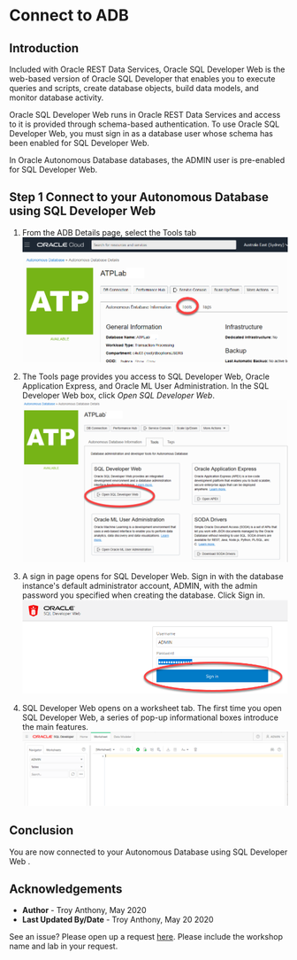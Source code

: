 # Connect to ADB
## Introduction
Included with Oracle REST Data Services, Oracle SQL Developer Web is the web-based version of Oracle SQL Developer that enables you to execute queries and scripts, create database objects, build data models, and monitor database activity.

Oracle SQL Developer Web runs in Oracle REST Data Services and access to it is provided through schema-based authentication. To use Oracle SQL Developer Web, you must sign in as a database user whose schema has been enabled for SQL Developer Web.

In Oracle Autonomous Database databases, the ADMIN user is pre-enabled for SQL Developer Web.

## Step 1 Connect to your Autonomous Database using SQL Developer Web

1. From the ADB Details page, select the Tools tab
![](./images/ADB-details-1.png)

2. The Tools page provides you access to SQL Developer Web, Oracle Application Express, and Oracle ML User Administration. In the SQL Developer Web box, click *Open SQL Developer Web*.
![](./images/ADB-details-2.png)

3. A sign in page opens for SQL Developer Web. Sign in with the database instance's default administrator account, ADMIN, with the admin password you specified when creating the database. Click Sign in.
![](./images/SQLDevWeb-1.png)

4. SQL Developer Web opens on a worksheet tab. The first time you open SQL Developer Web, a series of pop-up informational boxes introduce the main features.
![](./images/SQLDevWeb-2.png)

## Conclusion
 You are now connected to your Autonomous Database using SQL Developer Web .

## Acknowledgements

 - **Author** - Troy Anthony, May 2020
 - **Last Updated By/Date** - Troy Anthony, May 20 2020

  See an issue?  Please open up a request [here](https://github.com/oracle/learning-library/issues).   Please include the workshop name and lab in your request.
